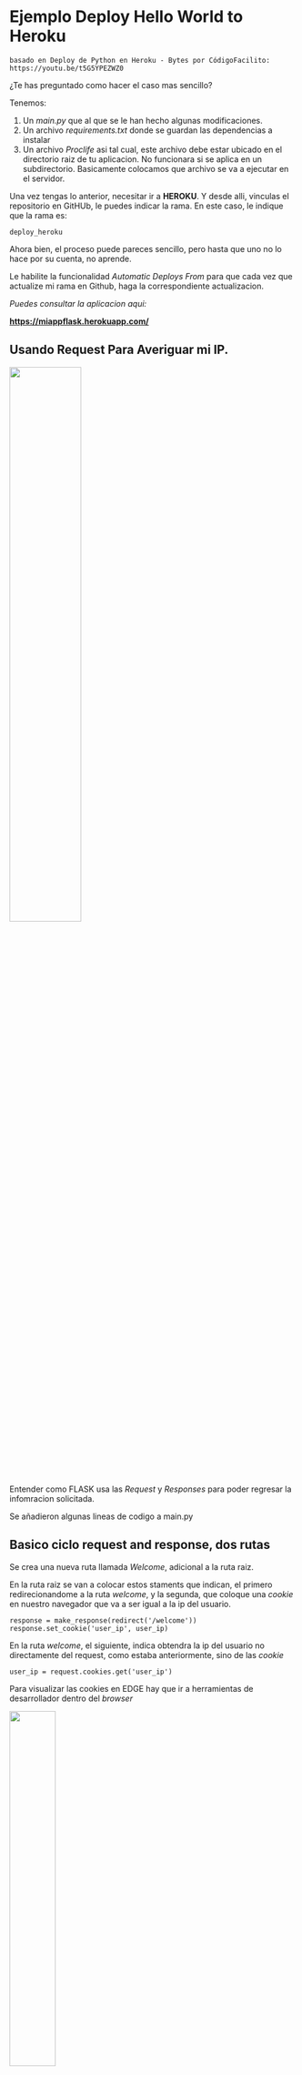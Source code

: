 # Ejemplo Deploy Hello World to Heroku

    basado en Deploy de Python en Heroku - Bytes por CódigoFacilito: https://youtu.be/t5G5YPEZWZ0

¿Te has preguntado como hacer el caso mas sencillo?

Tenemos:
1. Un *main.py* que al que se le han hecho algunas modificaciones.
2. Un archivo *requirements.txt* donde se guardan las dependencias a instalar
3. Un archivo *Proclife* asi tal cual, este archivo debe estar ubicado en el directorio raiz de tu aplicacion. No funcionara si se aplica en un subdirectorio. Basicamente colocamos que archivo se va a ejecutar en el servidor.

Una vez tengas lo anterior, necesitar ir a **HEROKU**. Y desde alli, vinculas el repositorio en GitHUb, le puedes indicar la rama. En este caso, le indique que la rama es: 

    deploy_heroku

Ahora bien, el proceso puede pareces sencillo, pero hasta que uno no lo hace por su cuenta, no aprende. 

Le habilite la funcionalidad *Automatic Deploys From* para que cada vez que actualize mi rama en Github, haga la correspondiente actualizacion.

*Puedes consultar la aplicacion aqui:*

**https://miappflask.herokuapp.com/**

## Usando Request Para Averiguar mi IP.

<img src="https://i.imgur.com/FbP6nZ8.jpg" width="50%"/>

Entender como FLASK usa las *Request* y *Responses* para poder regresar la infomracion solicitada. 

Se añadieron algunas lineas de codigo a main.py

## Basico ciclo request and response, dos rutas

Se crea una nueva ruta llamada *Welcome*, adicional a la ruta raiz.

En la ruta raiz se van a colocar estos staments que indican, el primero redirecionandome a la ruta *welcome*, y la segunda, que coloque una *cookie* en nuestro navegador que va a ser igual a la ip del usuario.  

    response = make_response(redirect('/welcome'))
    response.set_cookie('user_ip', user_ip)

En la ruta *welcome*, el siguiente, indica obtendra la ip del usuario no directamente del request, como estaba anteriormente, sino de las *cookie*

    user_ip = request.cookies.get('user_ip')

Para visualizar las cookies en EDGE hay que ir a herramientas de desarrollador dentro del *browser*

<img src="https://i.imgur.com/1J0WMvg.jpg" width="40%"/>

Y dento de estra cruzecita buscar *Aplicacion*, y luego *Almacenamiento*

## Templates con Jinja 2

Un template es un archivo .html que permite renderiar informacion estatica y dinamica, para este caso podriamos pasar la informacion de la ip del usuario directamente al html, en lugar de regresarla como una cadena de texto.

Vamos a crear un nuevo directorio llamado templates, e importa de la clase Flask el modulo render_template

en la ruta hello, donde ahora en vez de retornar una cadena, retornamos el template: hello.html

tambien enviamos la user_ip, y dentro del html, coloccamos doble corchete, para indicar es una variable

Asi se veria en el servidor local:

<img src="https://i.imgur.com/KO2Xk1E.jpg" width="100"/>

Lectura recomendada: https://jinja.palletsprojects.com/en/3.1.x/
